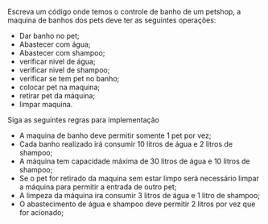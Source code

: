 Escreva um código onde temos o controle de banho de um petshop, a maquina de banhos dos pets deve ter as seguintes operações:
- Dar banho no pet;
- Abastecer com água;
- Abastecer com shampoo;
- verificar nivel de água;
- verificar nivel de shampoo;
- verificar se tem pet no banho;
- colocar pet na maquina;
- retirar pet da máquina;
- limpar maquina.

Siga as seguintes regras para implementação

- A maquina de banho deve permitir somente 1 pet por vez;
- Cada banho realizado irá consumir 10 litros de água e 2 litros de shampoo;
- A máquina tem capacidade máxima de 30 litros de água e 10 litros de shampoo;
- Se o pet for retirado da maquina sem estar limpo será necessário limpar a máquina para permitir a entrada de outro pet;
- A limpeza da máquina ira consumir 3 litros de água e 1 litro de shampoo;
- O abastecimento de água e shampoo deve permitir 2 litros por vez que for acionado;